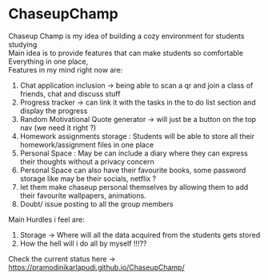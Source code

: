 # ChaseupChamp  
Chaseup Champ is my idea of building a cozy environment for students studying  
Main idea is to provide features that can make students so comfortable    
Everything in one place,  
Features in my mind right now are:  
1. Chat application inclusion -> being able to scan a qr and join a class of friends, chat and discuss stuff
2. Progress tracker -> can link it with the tasks in the to do list section and display the progress
3. Random Motivational Quote generator -> will just be a button on the top nav (we need it right ?)
4. Homework assignments storage : Students will be able to store all their homework/assignment files in one place
5. Personal Space : May be can include a diary where they can express their thoughts without a privacy concern
6. Personal Space can also have their favourite books, some password storage like may be their socials, netflix ?
7. let them make chaseup personal themselves by allowing them to add their favourite wallpapers, animations.
8. Doubt/ issue posting to all the group members  

    
Main Hurdles i feel are:  
1. Storage -> Where will all the data acquired from the students gets stored
2. How the hell will i do all by myself !!!??  

Check the current status here -> https://pramodinikarlapudi.github.io/ChaseupChamp/
